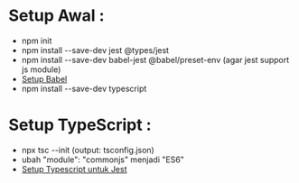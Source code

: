 # Setup Awal :

- npm init
- npm install --save-dev jest @types/jest
- npm install --save-dev babel-jest @babel/preset-env (agar jest support js module)
- [Setup Babel](https://babeljs.io/setup)
- npm install --save-dev typescript

# Setup TypeScript :

- npx tsc --init (output: tsconfig.json)
- ubah "module": "commonjs" menjadi "ES6"
- [Setup Typescript untuk Jest](https://jestjs.io/docs/getting-started#using-typescript)
